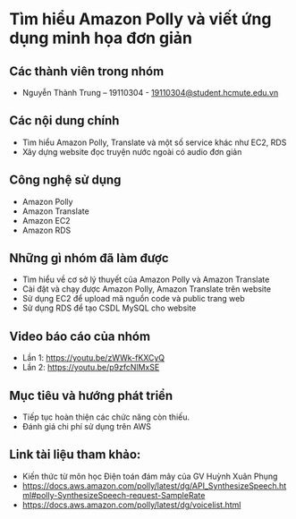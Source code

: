 # Tìm hiểu Amazon Polly và viết ứng dụng minh họa đơn giản

## Các thành viên trong nhóm
* Nguyễn Thành Trung – 19110304 - 19110304@student.hcmute.edu.vn

## Các nội dung chính
* Tìm hiểu Amazon Polly, Translate và một số service khác như EC2, RDS
* Xây dựng website đọc truyện nước ngoài có audio đơn giản

## Công nghệ sử dụng
* Amazon Polly
* Amazon Translate
* Amazon EC2
* Amazon RDS

## Những gì nhóm đã làm được
* Tìm hiểu về cơ sở lý thuyết của Amazon Polly và Amazon Translate
* Cài đặt và chạy được Amazon Polly, Amazon Translate trên website
* Sử dụng EC2 để upload mã nguồn code và public trang web
* Sử dụng RDS để tạo CSDL MySQL cho website

## Video báo cáo của nhóm
* Lần 1: https://youtu.be/zWWk-fKXCyQ
* Lần 2: https://youtu.be/p9zfcNlMxSE

## Mục tiêu và hướng phát triển 
* Tiếp tục hoàn thiện các chức năng còn thiếu.
* Đánh giá chi phí sử dụng trên AWS

## Link tài liệu tham khảo: 
* Kiến thức từ môn học Điện toán đám mây của GV Huỳnh Xuân Phụng
* https://docs.aws.amazon.com/polly/latest/dg/API_SynthesizeSpeech.html#polly-SynthesizeSpeech-request-SampleRate
* https://docs.aws.amazon.com/polly/latest/dg/voicelist.html
